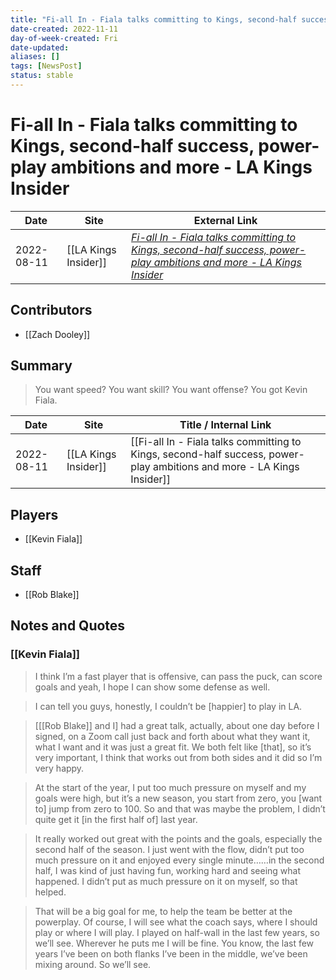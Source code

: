 ```yaml
---
title: "Fi-all In - Fiala talks committing to Kings, second-half success, power-play ambitions and more - LA Kings Insider"
date-created: 2022-11-11
day-of-week-created: Fri
date-updated: 
aliases: []
tags: [NewsPost]
status: stable
---
```


# Fi-all In - Fiala talks committing to Kings, second-half success, power-play ambitions and more - LA Kings Insider

| Date       | Site                 | External Link                                                                                                                                                                                                                                          |
| ---------- | -------------------- | ------------------------------------------------------------------------------------------------------------------------------------------------------------------------------------------------------------------------------------------------------ |
| 2022-08-11 | [[LA Kings Insider]] | [*Fi-all In - Fiala talks committing to Kings, second-half success, power-play ambitions and more - LA Kings Insider*](https://lakingsinsider.com/2022/08/11/fi-all-in-fiala-talks-committing-to-kings-second-half-success-power-play-ambitions-more/) |

## Contributors
- [[Zach Dooley]]

## Summary
> You want speed? You want skill? You want offense?
> You got Kevin Fiala.

| Date | Site | Title / Internal Link | 
| ---- | ---- | --------------------- |
| 2022-08-11 | [[LA Kings Insider]]         | [[Fi-all In - Fiala talks committing to Kings, second-half success, power-play ambitions and more - LA Kings Insider]]           |

## Players
- [[Kevin Fiala]]

## Staff
- [[Rob Blake]]

## Notes and Quotes
### [[Kevin Fiala]]
> I think I’m a fast player that is offensive, can pass the puck, can score goals and yeah, I hope I can show some defense as well.

> I can tell you guys, honestly, I couldn’t be \[happier] to play in LA.

> \[[[Rob Blake]] and I] had a great talk, actually, about one day before I signed, on a Zoom call just back and forth about what they want it, what I want and it was just a great fit. We both felt like \[that], so it’s very important, I think that works out from both sides and it did so I’m very happy.

> At the start of the year, I put too much pressure on myself and my goals were high, but it’s a new season, you start from zero, you \[want to] jump from zero to 100. So and that was maybe the problem, I didn’t quite get it \[in the first half of] last year.

> It really worked out great with the points and the goals, especially the second half of the season. I just went with the flow, didn’t put too much pressure on it and enjoyed every single minute……in the second half, I was kind of just having fun, working hard and seeing what happened. I didn’t put as much pressure on it on myself, so that helped.

> That will be a big goal for me, to help the team be better at the powerplay. Of course, I will see what the coach says, where I should play or where I will play. I played on half-wall in the last few years, so we’ll see. Wherever he puts me I will be fine. You know, the last few years I’ve been on both flanks I’ve been in the middle, we’ve been mixing around. So we’ll see.